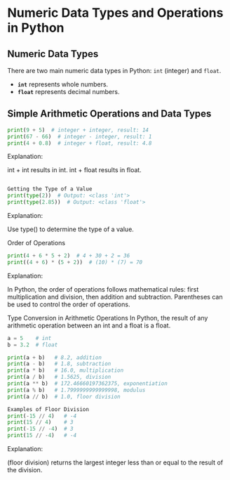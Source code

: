 # Numeric Data Types and Operations in Python

## Numeric Data Types

There are two main numeric data types in Python: `int` (integer) and `float`. 
- **`int`** represents whole numbers.
- **`float`** represents decimal numbers.

## Simple Arithmetic Operations and Data Types

```python
print(9 + 5)  # integer + integer, result: 14
print(67 - 66)  # integer - integer, result: 1
print(4 + 0.8)  # integer + float, result: 4.8
```

Explanation:

int + int results in int.
int + float results in float.

```python

Getting the Type of a Value
print(type(2))  # Output: <class 'int'>
print(type(2.85))  # Output: <class 'float'>

```
Explanation:

Use type() to determine the type of a value.

Order of Operations
```python
print(4 + 6 * 5 + 2)  # 4 + 30 + 2 = 36
print((4 + 6) * (5 + 2))  # (10) * (7) = 70
```

Explanation:

In Python, the order of operations follows mathematical rules: first multiplication and division, then addition and subtraction. Parentheses can be used to control the order of operations.

Type Conversion in Arithmetic Operations
In Python, the result of any arithmetic operation between an int and a float is a float.

```python
a = 5    # int
b = 3.2  # float

print(a + b)   # 8.2, addition
print(a - b)   # 1.8, subtraction
print(a * b)   # 16.0, multiplication
print(a / b)   # 1.5625, division
print(a ** b)  # 172.46660197362375, exponentiation
print(a % b)   # 1.7999999999999998, modulus
print(a // b)  # 1.0, floor division

Examples of Floor Division
print(-15 // 4)   # -4
print(15 // 4)    # 3
print(-15 // -4)  # 3
print(15 // -4)   # -4
```

Explanation:

(floor division) returns the largest integer less than or equal to the result of the division.
